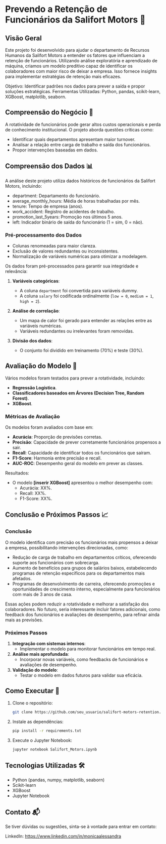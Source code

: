 # Prevendo a Retenção de Funcionários da Salifort Motors 🚗 

## Visão Geral

Este projeto foi desenvolvido para ajudar o departamento de Recursos Humanos da Salifort Motors a entender os fatores que influenciam a retenção de funcionários. Utilizando análise exploratória e aprendizado de máquina, criamos um modelo preditivo capaz de identificar os colaboradores com maior risco de deixar a empresa. Isso fornece insights para implementar estratégias de retenção mais eficazes.

Objetivo: Identificar padrões nos dados para prever a saída e propor soluções estratégicas.
Ferramentas Utilizadas: Python, pandas, scikit-learn, XGBoost, matplotlib, seaborn.


## Compreensão do Negócio 🏢

A rotatividade de funcionários pode gerar altos custos operacionais e perda de conhecimento institucional. O projeto aborda questões críticas como:

- Identificar quais departamentos apresentam maior turnover.
- Analisar a relação entre carga de trabalho e saída dos funcionários.
- Propor intervenções baseadas em dados.


## Compreensão dos Dados 📊

A análise deste projeto utiliza dados históricos de funcionários da Salifort Motors, incluindo:
- department: Departamento do funcionário.
- average_monthly_hours: Média de horas trabalhadas por mês.
- tenure: Tempo de empresa (anos).
- work_accident: Registro de acidentes de trabalho.
- promotion_last_5years: Promoção nos últimos 5 anos.
- left: Indicador binário de saída do funcionário (1 = sim, 0 = não).

### Pré-processamento dos Dados
- Colunas renomeadas para maior clareza.
- Exclusão de valores redundantes ou inconsistentes.
- Normalização de variáveis numéricas para otimizar a modelagem.

Os dados foram pré-processados para garantir sua integridade e relevância:
1. **Variáveis categóricas**:
   - A coluna `department` foi convertida para variáveis dummy.
   - A coluna `salary` foi codificada ordinalmente (`low = 0`, `medium = 1`, `high = 2`).
   
2. **Análise de correlação**:
   - Um mapa de calor foi gerado para entender as relações entre as variáveis numéricas.
   - Variáveis redundantes ou irrelevantes foram removidas.

3. **Divisão dos dados**:
   - O conjunto foi dividido em treinamento (70%) e teste (30%).


## Avaliação do Modelo 🤖

Vários modelos foram testados para prever a rotatividade, incluindo:
- **Regressão Logística**.
- **Classificadores baseados em Árvores (Decision Tree, Random Forest)**.
- **XGBoost**.

### Métricas de Avaliação

Os modelos foram avaliados com base em:
- **Acurácia**: Proporção de previsões corretas.
- **Precisão**: Capacidade de prever corretamente funcionários propensos a sair.
- **Recall**: Capacidade de identificar todos os funcionários que saíram.
- **F1-Score**: Harmonia entre precisão e recall.
- **AUC-ROC**: Desempenho geral do modelo em prever as classes.

Resultados:
- O modelo **[inserir XGBoost]** apresentou o melhor desempenho com:
  - Acurácia: XX%.
  - Recall: XX%.
  - F1-Score: XX%.


## Conclusão e Próximos Passos 📈

### Conclusão
O modelo identifica com precisão os funcionários mais propensos a deixar a empresa, possibilitando intervenções direcionadas, como:
- Redução de carga de trabalho em departamentos críticos, oferecendo suporte aos funcionários com sobrecarga.
- Aumento de benefícios para grupos de salários baixos, estabelecendo programas de retenção específicos para os departamentos mais afetados.
- Programas de desenvolvimento de carreira, oferecendo promoções e oportunidades de crescimento interno, especialmente para funcionários com mais de 3 anos de casa.

Essas ações podem reduzir a rotatividade e melhorar a satisfação dos colaboradores. No futuro, seria interessante incluir fatores adicionais, como feedback dos funcionários e avaliações de desempenho, para refinar ainda mais as previsões.

### Próximos Passos

1. **Integração com sistemas internos**:
   - Implementar o modelo para monitorar funcionários em tempo real.
2. **Análise mais aprofundada**:
   - Incorporar novas variáveis, como feedbacks de funcionários e avaliações de desempenho.
3. **Validação do modelo**:
   - Testar o modelo em dados futuros para validar sua eficácia.


## Como Executar 🚀

1. Clone o repositório:
   ```bash
   git clone https://github.com/seu_usuario/salifort-motors-retention.git

2. Instale as dependências:
   ```bash
   pip install -r requirements.txt
   
3. Execute o Jupyter Notebook:
   ```bash
   jupyter notebook Salifort_Motors.ipynb
   

## Tecnologias Utilizadas 🛠️

- Python (pandas, numpy, matplotlib, seaborn)
- Scikit-learn
- XGBoost
- Jupyter Notebook

## Contato 📬

Se tiver dúvidas ou sugestões, sinta-se à vontade para entrar em contato:

LinkedIn: https://www.linkedin.com/in/monicaalessandra

